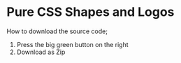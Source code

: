 # Pure CSS Shapes and Logos
How to download the source code;
1. Press the big green button on the right
2. Download as Zip
